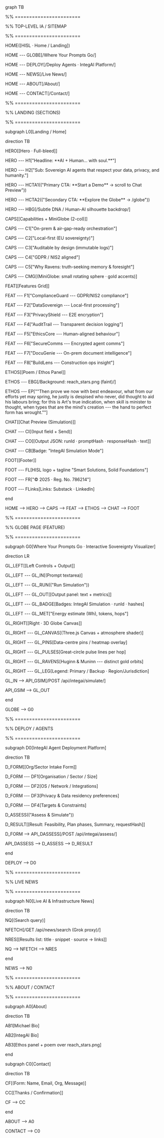 graph TB

%% =======================

%% TOP-LEVEL IA / SITEMAP

%% =======================

HOME(\[HISL · Home / Landing\])

HOME \-\-- GLOBE\[/Where Your Prompts Go/\]

HOME \-\-- DEPLOY\[/Deploy Agents · IntegAI Platform/\]

HOME \-\-- NEWS\[/Live News/\]

HOME \-\-- ABOUT\[/About/\]

HOME \-\-- CONTACT\[/Contact/\]

%% =======================

%% LANDING (SECTIONS)

%% =======================

subgraph L0\[Landing / Home\]

direction TB

HERO\[\[Hero · Full-bleed\]\]

HERO \-\-- H1\[\"Headline: \*\*AI + Human... with soul.\*\*\"\]

HERO \-\-- H2\[\"Sub: Sovereign AI agents that respect your data,
privacy, and humanity.\"\]

HERO \-\-- HCTA1((\"Primary CTA: \*\*Start a Demo\*\* → scroll to Chat
Preview\"))

HERO \-\-- HCTA2((\"Secondary CTA: \*\*Explore the Globe\*\* →
/globe\"))

HERO \-\-- HBG\[/Subtle DNA / Human-AI silhouette backdrop/\]

CAPS\[\[Capabilities + MiniGlobe (2-col)\]\]

CAPS \-\-- C1\[\"On-prem & air-gap-ready orchestration\"\]

CAPS \-\-- C2\[\"Local-first (EU sovereignty)\"\]

CAPS \-\-- C3\[\"Auditable by design (immutable logs)\"\]

CAPS \-\-- C4\[\"GDPR / NIS2 aligned\"\]

CAPS \-\-- C5\[\"Why Ravens: truth-seeking memory & foresight\"\]

CAPS \-\-- CMG\[(MiniGlobe: small rotating sphere · gold accents)\]

FEAT\[\[Features Grid\]\]

FEAT \-\-- F1\[\"ComplianceGuard --- GDPR/NIS2 compliance\"\]

FEAT \-\-- F2\[\"DataSovereign --- Local-first processing\"\]

FEAT \-\-- F3\[\"PrivacyShield --- E2E encryption\"\]

FEAT \-\-- F4\[\"AuditTrail --- Transparent decision logging\"\]

FEAT \-\-- F5\[\"EthicsCore --- Human-aligned behaviour\"\]

FEAT \-\-- F6\[\"SecureComms --- Encrypted agent comms\"\]

FEAT \-\-- F7\[\"DocuGenie --- On-prem document intelligence\"\]

FEAT \-\-- F8\[\"BuildLens --- Construction ops insight\"\]

ETHOS\[\[Poem / Ethos Panel\]\]

ETHOS \-\-- EBG\[/Background: reach\_stars.png (faint)/\]

ETHOS \-\-- EP\[\""Then prove we now with best endeavour, what from our
efforts yet may spring, he justly is despised who never, did thought to
aid his labours bring; for this is Art's true indication, when skill is
minister to thought, when types that are the mind's creation --- the
hand to perfect form has wrought."\"\]

CHAT\[\[Chat Preview (Simulation)\]\]

CHAT \-\-- CI\[(Input field + Send)\]

CHAT \-\-- CO\[\[Output JSON: runId · promptHash · responseHash ·
text\]\]

CHAT \-\-- CB\[Badge: "IntegAI Simulation Mode"\]

FOOT\[\[Footer\]\]

FOOT \-\-- FL\[HISL logo + tagline "Smart Solutions, Solid
Foundations"\]

FOOT \-\-- FR\[\"© 2025 · Reg. No. 786214\"\]

FOOT \-\-- FLinks\[Links: Substack · LinkedIn\]

end

HOME \--\> HERO \--\> CAPS \--\> FEAT \--\> ETHOS \--\> CHAT \--\> FOOT

%% =======================

%% GLOBE PAGE (FEATURE)

%% =======================

subgraph G0\[Where Your Prompts Go · Interactive Sovereignty
Visualizer\]

direction LR

GL\_LEFT\[\[Left Controls + Output\]\]

GL\_LEFT \-\-- GL\_IN\[(Prompt textarea)\]

GL\_LEFT \-\-- GL\_RUN((\"Run Simulation\"))

GL\_LEFT \-\-- GL\_OUT\[\[Output panel: text + metrics\]\]

GL\_LEFT \-\-- GL\_BADGE\[Badges: IntegAI Simulation · runId · hashes\]

GL\_LEFT \-\-- GL\_MET\[\"Energy estimate (Wh), tokens, hops\"\]

GL\_RIGHT\[\[Right · 3D Globe Canvas\]\]

GL\_RIGHT \-\-- GL\_CANVAS\[(Three.js Canvas + atmosphere shader)\]

GL\_RIGHT \-\-- GL\_PINS\[Data-centre pins / heatmap overlay\]

GL\_RIGHT \-\-- GL\_PULSES\[Great-circle pulse lines per hop\]

GL\_RIGHT \-\-- GL\_RAVENS\[Huginn & Muninn --- distinct gold orbits\]

GL\_RIGHT \-\-- GL\_LEG\[Legend: Primary / Backup ·
Region/Jurisdiction\]

GL\_IN \--\> API\_GSIM\[/POST /api/integai/simulate/\]

API\_GSIM \--\> GL\_OUT

end

GLOBE \--\> G0

%% =======================

%% DEPLOY / AGENTS

%% =======================

subgraph D0\[IntegAI Agent Deployment Platform\]

direction TB

D\_FORM\[\[Org/Sector Intake Form\]\]

D\_FORM \-\-- DF1\[Organisation / Sector / Size\]

D\_FORM \-\-- DF2\[OS / Network / Integrations\]

D\_FORM \-\-- DF3\[Privacy & Data residency preferences\]

D\_FORM \-\-- DF4\[Targets & Constraints\]

D\_ASSESS((\"Assess & Simulate\"))

D\_RESULT\[\[Result: Feasibility, Plan phases, Summary, requestHash\]\]

D\_FORM \--\> API\_DASSESS\[/POST /api/integai/assess/\]

API\_DASSESS \--\> D\_ASSESS \--\> D\_RESULT

end

DEPLOY \--\> D0

%% =======================

%% LIVE NEWS

%% =======================

subgraph N0\[Live AI & Infrastructure News\]

direction TB

NQ\[(Search query)\]

NFETCH\[/GET /api/news/search (Grok proxy)/\]

NRES\[\[Results list: title · snippet · source → links\]\]

NQ \--\> NFETCH \--\> NRES

end

NEWS \--\> N0

%% =======================

%% ABOUT / CONTACT

%% =======================

subgraph A0\[About\]

direction TB

AB1\[Michael Bio\]

AB2\[IntegAI Bio\]

AB3\[Ethos panel + poem over reach\_stars.png\]

end

subgraph C0\[Contact\]

direction TB

CF\[(Form: Name, Email, Org, Message)\]

CC\[\[Thanks / Confirmation\]\]

CF \--\> CC

end

ABOUT \--\> A0

CONTACT \--\> C0
